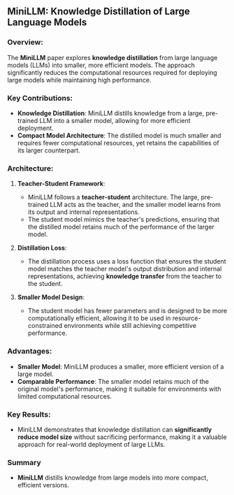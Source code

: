 ## **MiniLLM: Knowledge Distillation of Large Language Models**

### **Overview**:
The **MiniLLM** paper explores **knowledge distillation** from large language models (LLMs) into smaller, more efficient models. The approach significantly reduces the computational resources required for deploying large models while maintaining high performance.

### **Key Contributions**:
- **Knowledge Distillation**: MiniLLM distills knowledge from a large, pre-trained LLM into a smaller model, allowing for more efficient deployment.
- **Compact Model Architecture**: The distilled model is much smaller and requires fewer computational resources, yet retains the capabilities of its larger counterpart.
  
### **Architecture**:
1. **Teacher-Student Framework**:
   - MiniLLM follows a **teacher-student** architecture. The large, pre-trained LLM acts as the teacher, and the smaller model learns from its output and internal representations.
   - The student model mimics the teacher's predictions, ensuring that the distilled model retains much of the performance of the larger model.
   
2. **Distillation Loss**:
   - The distillation process uses a loss function that ensures the student model matches the teacher model's output distribution and internal representations, achieving **knowledge transfer** from the teacher to the student.

3. **Smaller Model Design**:
   - The student model has fewer parameters and is designed to be more computationally efficient, allowing it to be used in resource-constrained environments while still achieving competitive performance.

### **Advantages**:
- **Smaller Model**: MiniLLM produces a smaller, more efficient version of a large model.
- **Comparable Performance**: The smaller model retains much of the original model's performance, making it suitable for environments with limited computational resources.
  
### **Key Results**:
- MiniLLM demonstrates that knowledge distillation can **significantly reduce model size** without sacrificing performance, making it a valuable approach for real-world deployment of large LLMs.

### Summary

- **MiniLLM** distills knowledge from large models into more compact, efficient versions.


